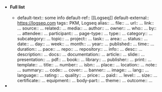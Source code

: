 - #### Full list
	- default-text:: some info
	  default-ref:: [[Logseq]]
	  default-external:: https://logseq.com
	  tags:: PKM, Logseq
	  alias:: ...
	  file:: ...
	  url:: ...
	  link:: ...
	  source:: ...
	  related:: ...
	  media:: ...
	  author:: ...
	  owner:: ...
	  who:: ...
	  by:: ...
	  attendee:: ...
	  participant:: ...
	  page-type:: ...
	  type:: ...
	  category:: ...
	  subcategory:: ...
	  topic:: ...
	  project:: ...
	  task:: ...
	  area:: ...
	  status:: ...
	  date:: ...
	  day:: ...
	  week:: ...
	  month:: ...
	  year:: ...
	  published:: ...
	  time:: ...
	  duration:: ...
	  pace:: ...
	  repo:: ...
	  repository:: ...
	  info:: ...
	  desc:: ...
	  description:: ...
	  docs:: ...
	  documentation:: ...
	  article:: ...
	  slide:: ...
	  presentation:: ...
	  pdf:: ...
	  book:: ...
	  library:: ...
	  publisher:: ...
	  print:: ...
	  template:: ...
	  title:: ...
	  number:: ...
	  isbn:: ...
	  place:: ...
	  location:: ...
	  note:: ...
	  summary:: ...
	  code:: ...
	  cover:: ...
	  banner:: ...
	  image:: ...
	  lang:: ...
	  language:: ...
	  rating:: ...
	  quality:: ...
	  price:: ...
	  paid:: ...
	  level:: ...
	  size:: ...
	  certificate:: ...
	  equipment:: ...
	  body-part:: ...
	  theme:: ...
	  outcome:: ...
-
